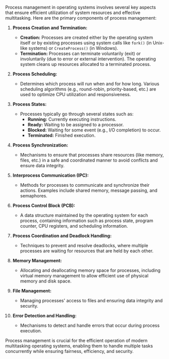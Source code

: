 Process management in operating systems involves several key aspects that ensure efficient utilization of system resources and effective multitasking. Here are the primary components of process management:

1. **Process Creation and Termination:**
   - **Creation:** Processes are created either by the operating system itself or by existing processes using system calls like `fork()` (in Unix-like systems) or `CreateProcess()` (in Windows). 
   - **Termination:** Processes can terminate voluntarily (exit) or involuntarily (due to error or external intervention). The operating system cleans up resources allocated to a terminated process.

2. **Process Scheduling:**
   - Determines which process will run when and for how long. Various scheduling algorithms (e.g., round-robin, priority-based, etc.) are used to optimize CPU utilization and responsiveness.

3. **Process States:**
   - Processes typically go through several states such as:
     - **Running:** Currently executing instructions.
     - **Ready:** Waiting to be assigned to a processor.
     - **Blocked:** Waiting for some event (e.g., I/O completion) to occur.
     - **Terminated:** Finished execution.

4. **Process Synchronization:**
   - Mechanisms to ensure that processes share resources (like memory, files, etc.) in a safe and coordinated manner to avoid conflicts and ensure data integrity.

5. **Interprocess Communication (IPC):**
   - Methods for processes to communicate and synchronize their actions. Examples include shared memory, message passing, and semaphores.

6. **Process Control Block (PCB):**
   - A data structure maintained by the operating system for each process, containing information such as process state, program counter, CPU registers, and scheduling information.

7. **Process Coordination and Deadlock Handling:**
   - Techniques to prevent and resolve deadlocks, where multiple processes are waiting for resources that are held by each other.

8. **Memory Management:**
   - Allocating and deallocating memory space for processes, including virtual memory management to allow efficient use of physical memory and disk space.

9. **File Management:**
   - Managing processes' access to files and ensuring data integrity and security.

10. **Error Detection and Handling:**
    - Mechanisms to detect and handle errors that occur during process execution.

Process management is crucial for the efficient operation of modern multitasking operating systems, enabling them to handle multiple tasks concurrently while ensuring fairness, efficiency, and security.